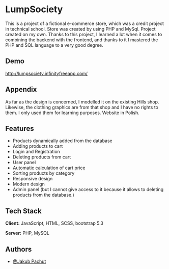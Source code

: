 # LumpSociety

This is a project of a fictional e-commerce store, which was a credit project in technical school. Store was created by using PHP and MySql. Project created on my own. Thanks to this project, I learned a lot when it comes to combining the backend with the frontend, and thanks to it I mastered the PHP and SQL language to a very good degree. 


## Demo

http://lumpsociety.infinityfreeapp.com/


## Appendix

As far as the design is concerned, I modelled it on the existing Hills shop. Likewise, the clothing graphics are from that shop and I have no rights to them. I only used them for learning purposes. Website in Polish.


## Features

- Products dynamically added from the database
- Adding products to cart 
- Login and Registration
- Deleting products from cart
- User panel
- Automatic calculation of cart price
- Sorting products by category
- Responsive design
- Modern design   
- Admin panel (but I cannot give access to it because it allows to deleting products from the database.)


## Tech Stack

**Client:** JavaScript, HTML, SCSS, bootstrap 5.3

**Server:** PHP, MySQL


## Authors

- [@Jakub Pachut](https://www.github.com/Szafter12)
